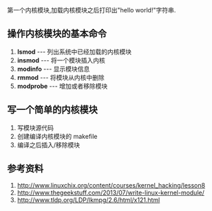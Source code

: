 第一个内核模块,加载内核模块之后打印出"hello world!"字符串.

## 操作内核模块的基本命令 ##

1. **lsmod** ---  列出系统中已经加载的内核模块
2. **insmod** --- 将一个模块插入内核
3. **modinfo** --- 显示模块信息
4. **rmmod** --- 将模块从内核中删除
5. **modprobe** --- 增加或者移除模块

## 写一个简单的内核模块

1. 写模块源代码
2. 创建编译内核模块的 makefile
3. 编译之后插入/移除模块


## 参考资料 ##

1. http://www.linuxchix.org/content/courses/kernel_hacking/lesson8
2. http://www.thegeekstuff.com/2013/07/write-linux-kernel-module/
3. http://www.tldp.org/LDP/lkmpg/2.6/html/x121.html

